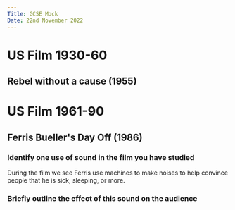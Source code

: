 ```yaml
---
Title: GCSE Mock
Date: 22nd November 2022
---
```


# US Film 1930-60
## Rebel without a cause (1955)
# US Film 1961-90
## Ferris Bueller's Day Off (1986)
### Identify one use of sound in the film you have studied
During the film we see Ferris use machines to make noises to help convince
people that he is sick, sleeping, or more.
### Briefly outline the effect of this sound on the audience
